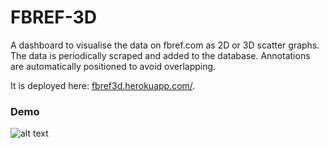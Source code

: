# FBREF-3D

A dashboard to visualise the data on fbref.com as 2D or 3D scatter graphs. The data is periodically scraped and added 
to the database. Annotations are automatically positioned to avoid overlapping. 

It is deployed here:  [fbref3d.herokuapp.com/](https://fbref3d.herokuapp.com/).

### Demo

![alt text](demo.gif)